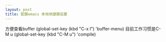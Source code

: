 ```yaml
---
layout: post
title: 配置emacs 本地快捷键设置
---
```


 方便查看buffer
(global-set-key (kbd "C-x l") 'buffer-menu)
目前工作习惯是C-M u
(global-set-key (kbd "C-M u") 'compile)
